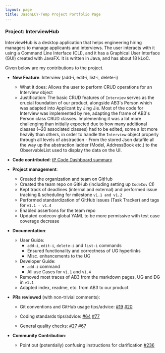 ```yaml
---
layout: page
title: JasonLCY-Temp Project Portfolio Page
---
```


### Project: InterviewHub

InterviewHub is a desktop application that helps engineering hiring managers to manage applicants and interviews.
The user interacts with it using a Command Line Interface (CLI), and it has a Graphical User Interface (GUI) created
with JavaFX. It is written in Java, and has about 18 kLoC.

Given below are my contributions to the project.

* **New Feature**: Interview (add-i, edit-i, list-i, delete-i)
  * What it does: Allows the user to perform CRUD operations for an Interview object
  * Justification: The basic CRUD features of `Interview` serves as the crucial foundation of our product,
alongside AB3's Person which was adapted into Applicant by Jing Jie. Most of the code for Interview was implemented by me,
adapting the frame of AB3's Person class CRUD classes. Implementing it was a lot more challenging than initially expected
due to how many additional classes (~20 associated classes) had to be edited, some a lot more heavily than others,
in order to handle the `Interview` object properly through all levels of abstraction - From the stored Json datafile
all the way up the abstraction ladder (Model, AddressBook etc.) to the ObservableList used to display the data on the UI.


* **Code contributed**: [tP Code Dashboard summary](https://nus-cs2103-ay2324s1.github.io/tp-dashboard/?search=&sort=groupTitle&sortWithin=title&timeframe=commit&mergegroup=&groupSelect=groupByRepos&breakdown=true&checkedFileTypes=docs~functional-code~test-code&since=2023-09-22&tabOpen=true&tabType=authorship&tabAuthor=JasonLCY-Temp&tabRepo=AY2324S1-CS2103T-T11-2%2Ftp%5Bmaster%5D&authorshipIsMergeGroup=false&authorshipFileTypes=docs~functional-code~test-code&authorshipIsBinaryFileTypeChecked=false&authorshipIsIgnoredFilesChecked=false)


* **Project management**:
  * Created the organization and team on GitHub
  * Created the team repo on GitHub (including setting up `CodeCov` CI)
  * Kept track of deadlines (internal and external) and performed issue tracking & scheduling for milestone `v1.1 and v1.2`
  * Performed standardization of GitHub issues (Task Tracker) and tags for `v1.1 - v1.4`
  * Enabled assertions for the team repo
  * Updated codecov global YAML to be more permissive with test case coverage decrease


* **Documentation**:
  * User Guide:
    * `add-i`, `edit-i`, `delete-i` and `list-i` commands
    * Ensured functionality and correctness of UG hyperlinks
    * Misc. enhancements to the UG
  * Developer Guide:
    * `add-i` command
    * All use Cases for `v1.1` and `v1.4`
  * Removed most traces of AB3 from the markdown pages, UG and DG in `v1.1`
  * Adapted index, readme, etc. from AB3 to our product


* **PRs reviewed** (with non-trivial comments):
  * Git conventions and GitHub usage tips/advice:
    [#19](https://github.com/AY2324S1-CS2103T-T11-2/tp/pull/19)
    [#20](https://github.com/AY2324S1-CS2103T-T11-2/tp/pull/20)

  * Coding standards tips/advice:
    [#64](https://github.com/AY2324S1-CS2103T-T11-2/tp/pull/64)
    [#77](https://github.com/AY2324S1-CS2103T-T11-2/tp/pull/77)

  * General quality checks:
    [#27](https://github.com/AY2324S1-CS2103T-T11-2/tp/pull/27)
    [#67](https://github.com/AY2324S1-CS2103T-T11-2/tp/pull/67)


* **Community Contribution**:
  * Point out (potentially) confusing instructions for clarification
    [#236](https://github.com/nus-cs2103-AY2324S1/forum/issues/236)
